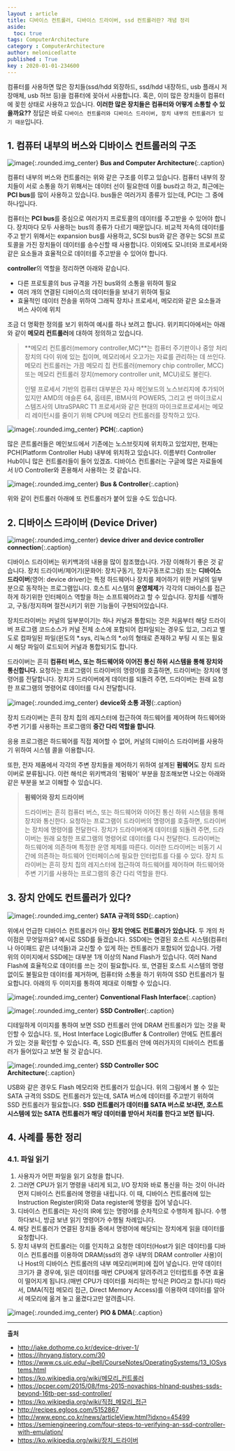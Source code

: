 ```yaml
---
layout : article
title: 디바이스 컨트롤러, 디바이스 드라이버, ssd 컨트롤러란? 개념 정리
aside:
  toc: true
tags: ComputerArchitecture
category : ComputerArchitecture
author: melonicedlatte
published : True
key : 2020-01-01-234600
---
```


컴퓨터를 사용하면 많은 장치들(ssd/hdd 외장하드, ssd/hdd 내장하드, usb 플래시 저장매체, usb 허브 등)을 컴퓨터에 꽂아서 사용합니다. 혹은, 이미 많은 장치들이 컴퓨터에 꽂힌 상태로 사용하고 있습니다. **이러한 많은 장치들은 컴퓨터와 어떻게 소통할 수 있을까요??** 정답은 바로 `디바이스 컨트롤러와 디바이스 드라이버, 장치 내부의 컨트롤러가 있기 때문`입니다.

## 1. 컴퓨터 내부의 버스와 디바이스 컨트롤러의 구조
![image](/assets/images/202001/A9C71E68-7C76-4114-B83F-0D5C9E22D2B1.jpeg){:.rounded.img_center} 
**Bus and Computer Architecture**{:.caption}

컴퓨터 내부의 버스와 컨트롤러는 위와 같은 구조를 이루고 있습니다. 컴퓨터 내부의 장치들이 서로 소통을 하기 위해서는 데이터 선이 필요한데 이를 bus라고 하고, 최근에는 **PCI bus**를 많이 사용하고 있습니다. bus들은 여러가지 종류가 있는데, PCI는 그 중에 하나입니다.

컴퓨터는 **PCI bus**를 중심으로 여러가지 프로토콜의 데이터를 주고받을 수 있어야 합니다. 장치마다 모두 사용하는 bus의 종류가 다르기 때문입니다. 비교적 저속의 데이터를 주고 받기 위해서는 expansion bus를 사용하고, SCSI bus와 같은 경우는 SCSI 프로토콜을 가진 장치들이 데이터를 송수신할 때 사용합니다. 이외에도 모니터와 프로세서와 같은 요소들과 효율적으로 데이터를 주고받을 수 있어야 합니다. 

**controller**의 역할을 정리하면 아래와 같습니다.
- 다른 프로토콜의 bus 규격을 가진 bus와의 소통을 위하여 필요
- 여러 개의 연결된 디바이스의 데이터들을 보내기 위하여 필요
- 효율적인 데이터 전송을 위하여 그래픽 장치나 프로세서, 메모리와 같은 요소들과 버스 사이에 위치

조금 더 명확한 정의를 보기 위하여 예시를 하나 보려고 합니다. 위키피디아에서는 아래와 같이 **메모리 컨트롤러**에 대하여 정의하고 있습니다. 

> **메모리 컨트롤러(memory controller,MC)**는 컴퓨터 주기판이나 중앙 처리 장치의 다이 위에 있는 칩이며, 메모리에서 오고가는 자료를 관리하는 데 쓰인다. 메모리 컨트롤러는 가끔 메모리 칩 컨트롤러(memory chip controller, MCC) 또는 메모리 컨트롤러 장치(memory controller unit, MCU)로도 불린다. 
> 
> 인텔 프로세서 기반의 컴퓨터 대부분은 자사 메인보드의 노스브리지에 추가되어 있지만 AMD의 애슬론 64, 옵테론, IBM사의 POWER5, 그리고 썬 마이크로시스템즈사의 UltraSPARC T1 프로세서와 같은 현대의 마이크로프로세서는 메모리 레이턴시를 줄이기 위해 CPU에 메모리 컨트롤러를 장착하고 있다.

![image](/assets/images/202001/A454BAA8-B8DC-4AB0-942D-8415EBA1C320.png){:.rounded.img_center} 
**PCH**{:.caption}

많은 콘트롤러들은 메인보드에서 기존에는 노스브릿지에 위치하고 있었지만, 현재는 PCH(Platform Controller Hub) 내부에 위치하고 있습니다. 이름부터 Controller Hub이니 많은 컨트롤러들이 들어 있겠죠. 디바이스 컨트롤러는 구글에 많은 자료들에서 I/O Controller와 혼용해서 사용하는 것 같습니다. 
 
![image](/assets/images/202001/05E6BA1B-A43D-47FB-A753-D7688C475D97.png){:.rounded.img_center} 
**Bus & Controller**{:.caption}

위와 같이 컨트롤러 아래에 또 컨트롤러가 붙어 있을 수도 있습니다. 

## 2. 디바이스 드라이버 (Device Driver)
![image](/assets/images/202001/01AEA8D3-E8DE-4B2E-A4BD-7E8F9C5AEFF5.jpeg){:.rounded.img_center} 
**device driver and device controller connection**{:.caption}

디바이스 드라이버는 위키백과의 내용을 많이 참조했습니다. 가장 이해하기 좋은 것 같습니다. 장치 드라이버/제어기(문화어: 장치구동기, 장치구동프로그람) 또는 **디바이스 드라이버**(영어: device driver)는 특정 하드웨어나 장치를 제어하기 위한 커널의 일부분으로 동작하는 프로그램입니다. 호스트 시스템의 **운영체제**가 각각의 디바이스를 접근하게 하기위한 인터페이스 역할을 하는 소프트웨어라고 할 수 있습니다. 장치를 식별하고, 구동/정지하며 절전시키기 위한 기능들이 구현되어있습니다. 

장치드라이버는 커널의 일부분이기는 하나 커널과 통합되는 것은 처음부터 해당 드라이버 프로그램 코드소스가 커널 전체 소스에 포함되어 컴파일되는 경우도 있고, 그리고 별도로 컴파일된 파일(윈도의 *.sys, 리눅스의 *.o)의 형태로 존재하고 부팅 시 또는 필요 시 해당 파일이 로드되어 커널과 통합되기도 합니다.

드라이버는 흔히 **컴퓨터 버스, 또는 하드웨어와 이어진 통신 하위 시스템을 통해 장치와 통신합니다.** 요청하는 프로그램이 드라이버의 명령어를 호출하면, 드라이버는 장치에 명령어를 전달합니다. 장치가 드라이버에게 데이터를 되돌려 주면, 드라이버는 원래 요청한 프로그램의 명령어로 데이터를 다시 전달합니다.

![image](/assets/images/202001/5FC985C4-732F-4612-B378-8507740E8148.jpeg){:.rounded.img_center} 
**device와 소통 과정**{:.caption}

장치 드라이버는 흔히 장치 칩의 레지스터에 접근하여 하드웨어를 제어하며 하드웨어와 주변 기기를 사용하는 프로그램의 **중간 다리 역할을 합니다**.

응용 프로그램은 하드웨어를 직접 제어할 수 없어, 커널의 디바이스 드라이버를 사용하기 위하여 시스템 콜을 이용합니다. 

또한, 전자 제품에서 각각의 주변 장치들을 제어하기 위하여 설계된 **펌웨어**도 장치 드라이버로 분류됩니다. 이런 해석은 위키백과의 '펌웨어' 부분을 참조해보면 나오는 아래와 같은 부분을 보고 이해할 수 있습니다.

> **펌웨어와 장치 드라이버**
> 
> 드라이버는 흔히 컴퓨터 버스, 또는 하드웨어와 이어진 통신 하위 시스템을 통해 장치와 통신한다. 요청하는 프로그램이 드라이버의 명령어를 호출하면, 드라이버는 장치에 명령어를 전달한다. 장치가 드라이버에게 데이터를 되돌려 주면, 드라이버는 원래 요청한 프로그램의 명령어로 데이터를 다시 전달한다. 드라이버는 하드웨어에 의존하며 특정한 운영 체제를 따른다. 이러한 드라이버는 비동기 시간에 의존하는 하드웨어 인터페이스에 필요한 인터럽트를 다룰 수 있다.  장치 드라이버는 흔히 장치 칩의 레지스터에 접근하여 하드웨어를 제어하며 하드웨어와 주변 기기를 사용하는 프로그램의 중간 다리 역할을 한다.

## 3. 장치 안에도 컨트롤러가 있다?
![image](/assets/images/202001/23F93BCE-15CB-44B8-AB3E-0AC856CC6E79.jpeg){:.rounded.img_center} 
**SATA 규격의 SSD**{:.caption}

위에서 언급한 디바이스 컨트롤러가 아닌 **장치 안에도 컨트롤러가 있습니다.** 두 개의 차이점은 무엇일까요? 예시로 SSD를 들겠습니다. SSD에는 연결된 호스트 시스템(컴퓨터나 아이패드 같은 녀석들)과 교신할 수 있게 하는 컨트롤러가 포함되어 있습니다. 가령 위의 이미지에서 SSD에는 대부분 1개 이상의 Nand Flash가 있습니다. 여러 Nand Flash에 효율적으로 데이터를 쓰는 것이 필요합니다. 또, 연결된 호스트 시스템의 명령 없이도 불필요한 데이터를 제거하며, 컴퓨터와 소통을 하기 위하여 SSD 컨트롤러가 필요합니다. 아래의 두 이미지를 통하여 제대로 이해할 수 있습니다. 

![image](/assets/images/202001/F1450D71-3396-4DE8-80EB-1259040900D3.png){:.rounded.img_center} 
**Conventional Flash Interface**{:.caption}

![image](/assets/images/202001/6575E6A9-6C1A-457A-9AF1-39D118EB38BA.jpeg){:.rounded.img_center} 
**SSD Controller**{:.caption}

디테일하게 이미지를 통하여 보면 SSD 컨트롤러 안에 DRAM 컨트롤러가 있는 것을 확인할 수 있습니다. 또, Host Interface Logic(Buffer & Controller) 안에도 컨트롤러가 있는 것을 확인할 수 있습니다. 즉, SSD 컨트롤러 안에 여러가지의 디바이스 컨트롤러가 들어있다고 보면 될 것 같습니다. 

![image](/assets/images/202001/E5C9D602-C753-4CB6-88FE-8CEEBFB8CC5F.jpeg){:.rounded.img_center} 
**SSD Controller SOC Architecture**{:.caption}

USB와 같은 경우도 Flash 메모리와 컨트롤러가 있습니다.  위의 그림에서 볼 수 있는 SATA 규격의 SSD도 컨트롤러가 있는데, SATA 버스에 데이터를 주고받기 위하여 SSD 컨트롤러가 필요합니다. **SSD 컨트롤러가 데이터를 SATA 버스로 보내면, 호스트 시스템에 있는 SATA 컨트롤러가 해당 데이터를 받아서 처리를 한다고 보면 됩니다.** 

## 4. 사례를 통한 정리
### 4.1. 파일 읽기
1. 사용자가 어떤 파일을 읽기 요청을 합니다. 
2. 그러면 CPU가 읽기 명령을 내리게 되고, I/O 장치와 바로 통신을 하는 것이 아니라 먼저 디바이스 컨트롤러에 명령을 내립니다. 이 때, 디바이스 컨트롤러에 있는 Instruction Register(IR)와 Data register에 명령을 집어 넣습니다. 
3. 디바이스 컨트롤러는 자신의 IR에 있는 명령어를 순차적으로 수행하게 됩니다. 수행하다보니, 방금 보낸 읽기 명령어가 수행될 차례입니다. 
4. 해당 컨트롤러가 연결된 장치들 중에서 명령어에 해당되는 장치에게 읽을 데이터를 요청합니다.
5. 장치 내부의 컨트롤러는 이를 인지하고 요청한 데이터(Host가 읽은 데이터)를 디바이스 컨트롤러를 이용하여 DRAM(ssd의 경우 내부의 DRAM controller 사용)이나 Host의 디바이스 컨트롤러의 내부 메모리(버퍼)에 집어 넣습니다. 만약 데이터 크기가 클 경우에, 읽은 데이터를 매번 CPU에게 알려주려고 인터럽트를 주면 효율이 떨어지게 됩니다.(매번 CPU가 데이터를 처리하는 방식은 PIO라고 합니다) 따라서, DMA(직접 메모리 접근, Direct Memory Access)를 이용하여 데이터를 알아서 메모리에 옮겨 놓고 옮겼다고만 알려줍니다. 

![image](/assets/images/202001/B9DF79B9-53B3-4B43-8831-8E60B1C37562.jpeg){:.rounded.img_center} 
**PIO & DMA**{:.caption}


---
**출처**
- http://jake.dothome.co.kr/device-driver-1/
- https://jhnyang.tistory.com/30
- https://www.cs.uic.edu/~jbell/CourseNotes/OperatingSystems/13_IOSystems.html
- https://ko.wikipedia.org/wiki/메모리_컨트롤러
- https://pcper.com/2015/08/fms-2015-novachips-hlnand-pushes-ssds-beyond-16tb-per-ssd-controller/
- https://ko.wikipedia.org/wiki/직접_메모리_접근
- http://recipes.egloos.com/5152867
- http://www.epnc.co.kr/news/articleView.html?idxno=45499
- https://semiengineering.com/four-steps-to-verifying-an-ssd-controller-with-emulation/
- https://ko.wikipedia.org/wiki/장치_드라이버
